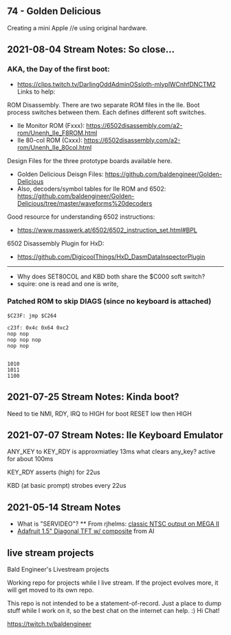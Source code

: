 ## 74 - Golden Delicious

Creating a mini Apple //e using original hardware.

## 2021-08-04 Stream Notes: So close...
### AKA, the Day of the first boot:
* https://clips.twitch.tv/DarlingOddAdminOSsloth-mlyplWCnhfDNCTM2
Links to help:

ROM Disassembly. There are two separate ROM files in the IIe. Boot process switches 
between them. Each defines different soft switches. 
* IIe Monitor ROM (Fxxx): https://6502disassembly.com/a2-rom/Unenh_IIe_F8ROM.html
* IIe 80-col ROM (Cxxx):  https://6502disassembly.com/a2-rom/Unenh_IIe_80col.html

Design Files for the three prototype boards available here.
* Golden Delicious Deisgn Files: https://github.com/baldengineer/Golden-Delicious
 * Also, decoders/symbol tables for IIe ROM and 6502: https://github.com/baldengineer/Golden-Delicious/tree/master/waveforms%20decoders

 Good resource for understanding 6502 instructions:
* https://www.masswerk.at/6502/6502_instruction_set.html#BPL

6502 Disassembly Plugin for HxD:
* https://github.com/DigicoolThings/HxD_DasmDataInspectorPlugin

---
* Why does SET80COL and KBD both share the $C000 soft switch?
 * squire: one is read and one is write, 

### Patched ROM to skip DIAGS (since no keyboard is attached)
 ```
 $C23F: jmp $C264

c23f: 0x4c 0x64 0xc2
nop nop
nop nop nop
nop nop


1010
1011
1100
```



## 2021-07-25 Stream Notes: Kinda boot?
Need to tie NMI, RDY, IRQ to HIGH for boot
RESET low then HIGH


## 2021-07-07 Stream Notes: IIe Keyboard Emulator
ANY_KEY to KEY_RDY is approxmiatley 13ms
    what clears any_key? active for about 100ms

KEY_RDY asserts (high) for 22us

KBD (at basic prompt) strobes every 22us



## 2021-05-14 Stream Notes
* What is "SERVIDEO"?
** From rjhelms: [classic NTSC output on MEGA II](https://comp.sys.apple2.narkive.com/WPcrB0W0/classic-ntsc-output-for-the-apple-iigs)
* [Adafruit 1.5" Diagonal TFT w/ composite](https://www.adafruit.com/product/910) from Al




## live stream projects
 Bald Engineer's Livestream projects

Working repo for projects while I live stream. If the project evolves more, it will get moved to its own repo.

This repo is not intended to be a statement-of-record. Just a place to dump stuff while I work on it, so the best chat on the internet can help. :) Hi Chat!

https://twitch.tv/baldengineer